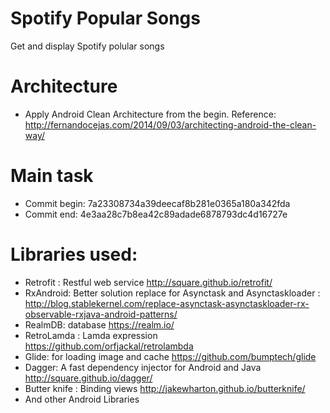 # Spotify Popular Songs
Get and display Spotify polular songs

# Architecture
- Apply Android Clean Architecture from the begin.
  Reference: http://fernandocejas.com/2014/09/03/architecting-android-the-clean-way/

# Main task
- Commit begin: 7a23308734a39deecaf8b281e0365a180a342fda
- Commit end: 4e3aa28c7b8ea42c89adade6878793dc4d16727e

# Libraries used:
- Retrofit : Restful web service http://square.github.io/retrofit/
- RxAndroid: Better solution replace for Asynctask and Asynctaskloader : http://blog.stablekernel.com/replace-asynctask-asynctaskloader-rx-observable-rxjava-android-patterns/
- RealmDB: database https://realm.io/
- RetroLamda : Lamda expression https://github.com/orfjackal/retrolambda
- Glide: for loading image and cache https://github.com/bumptech/glide
- Dagger: A fast dependency injector for Android and Java http://square.github.io/dagger/
- Butter knife : Binding views http://jakewharton.github.io/butterknife/
- And other Android Libraries
